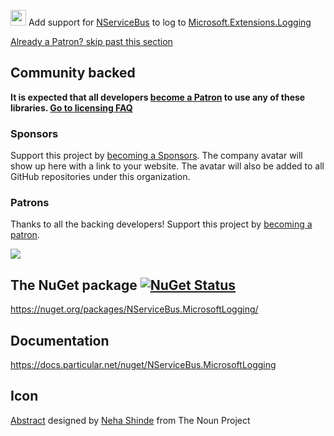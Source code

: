 <img src="https://raw.github.com/NServiceBusExtensions/NServiceBus.MicrosoftLogging/master/src/icon.png" height="25px"> Add support for [NServiceBus](https://particular.net/nservicebus) to log to [Microsoft.Extensions.Logging](https://github.com/aspnet/Logging)

<!--- StartOpenCollectiveBackers -->

[Already a Patron? skip past this section](#endofbacking)


## Community backed

**It is expected that all developers [become a Patron](https://opencollective.com/nservicebusextensions/order/6976) to use any of these libraries. [Go to licensing FAQ](https://github.com/NServiceBusExtensions/Home/blob/master/readme.md#licensingpatron-faq)**


### Sponsors

Support this project by [becoming a Sponsors](https://opencollective.com/nservicebusextensions/order/6972). The company avatar will show up here with a link to your website. The avatar will also be added to all GitHub repositories under this organization.


### Patrons

Thanks to all the backing developers! Support this project by [becoming a patron](https://opencollective.com/nservicebusextensions/order/6976).

<img src="https://opencollective.com/nservicebusextensions/tiers/patron.svg?width=890&avatarHeight=60&button=false">

<!--- EndOpenCollectiveBackers -->
<a href="#" id="endofbacking"></a>

## The NuGet package [![NuGet Status](http://img.shields.io/nuget/v/NServiceBus.MicrosoftLogging.svg)](https://www.nuget.org/packages/NServiceBus.MicrosoftLogging/)

https://nuget.org/packages/NServiceBus.MicrosoftLogging/


## Documentation

https://docs.particular.net/nuget/NServiceBus.MicrosoftLogging


## Icon

<a href="http://thenounproject.com/term/abstract/847344/" target="_blank">Abstract</a> designed by <a href="https://thenounproject.com/neha.shinde/" target="_blank">Neha Shinde</a> from The Noun Project